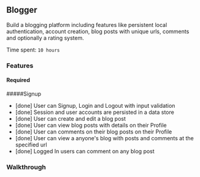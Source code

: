 ## Blogger 

Build a blogging platform including features like persistent local authentication, account creation, blog posts with unique urls, comments and optionally a rating system.

Time spent: `10 hours`

### Features

#### Required

#####Signup
- [done] User can Signup, Login and Logout with input validation
- [done] Session and user accounts are persisted in a data store
- [done] User can create and edit a blog post
- [done] User can view blog posts with details on their Profile
- [done] User can comments on their blog posts on their Profile
- [done] User can view a anyone's blog with posts and comments at the specified url
- [done] Logged In users can comment on any blog post


### Walkthrough 

